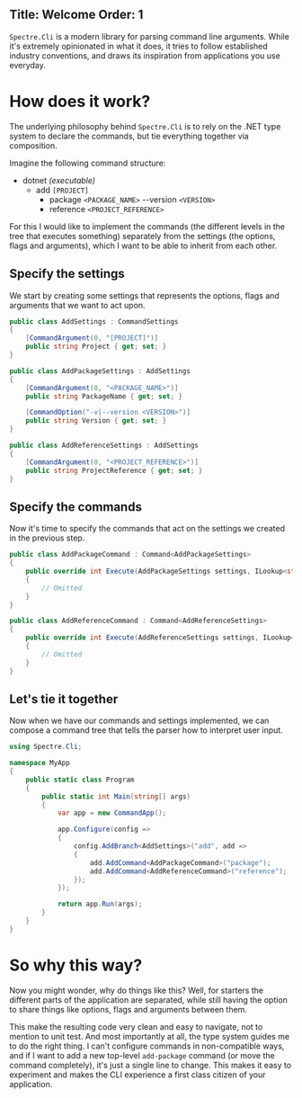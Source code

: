 ﻿Title: Welcome
Order: 1
---

`Spectre.Cli` is a modern library for parsing command line arguments. While it's extremely
opinionated in what it does, it tries to follow established industry conventions, and draws
its inspiration from applications you use everyday.

# How does it work?

The underlying philosophy behind `Spectre.Cli` is to rely on the .NET type system to 
declare the commands, but tie everything together via composition.

Imagine the following command structure:

* dotnet *(executable)*
  * add `[PROJECT]`
    * package `<PACKAGE_NAME>` --version `<VERSION>`
    * reference `<PROJECT_REFERENCE>`

For this I would like to implement the commands (the different levels in the tree that 
executes something) separately from the settings (the options, flags and arguments), 
which I want to be able to inherit from each other.

## Specify the settings

We start by creating some settings that represents the options, flags and arguments
that we want to act upon.

```csharp
public class AddSettings : CommandSettings
{
    [CommandArgument(0, "[PROJECT]")]
    public string Project { get; set; }
}

public class AddPackageSettings : AddSettings
{
    [CommandArgument(0, "<PACKAGE_NAME>")]
    public string PackageName { get; set; }

    [CommandOption("-v|--version <VERSION>")]
    public string Version { get; set; }
}

public class AddReferenceSettings : AddSettings
{
    [CommandArgument(0, "<PROJECT_REFERENCE>")]
    public string ProjectReference { get; set; }
}
```

## Specify the commands

Now it's time to specify the commands that act on the settings we created
in the previous step.

```csharp
public class AddPackageCommand : Command<AddPackageSettings>
{
    public override int Execute(AddPackageSettings settings, ILookup<string, string> remaining)
    {
        // Omitted
    }
}

public class AddReferenceCommand : Command<AddReferenceSettings>
{
    public override int Execute(AddReferenceSettings settings, ILookup<string, string> remaining)
    {
        // Omitted
    }
}
```

## Let's tie it together

Now when we have our commands and settings implemented, we can compose a command tree
that tells the parser how to interpret user input.

```csharp
using Spectre.Cli;

namespace MyApp
{
    public static class Program
    {
        public static int Main(string[] args)
        {
            var app = new CommandApp();

            app.Configure(config =>
            {
                config.AddBranch<AddSettings>("add", add =>
                {
                    add.AddCommand<AddPackageCommand>("package");
                    add.AddCommand<AddReferenceCommand>("reference");
                });
            });

            return app.Run(args);
        }
    }
}
```

# So why this way?

Now you might wonder, why do things like this? Well, for starters the different parts
of the application are separated, while still having the option to share things like options,
flags and arguments between them.

This make the resulting code very clean and easy to navigate, not to mention to unit test.
And most importantly at all, the type system guides me to do the right thing. I can't configure 
commands in non-compatible ways, and if I want to add a new top-level `add-package` command 
(or move the command completely), it's just a single line to change. This makes it easy to 
experiment and makes the CLI experience a first class citizen of your application.
